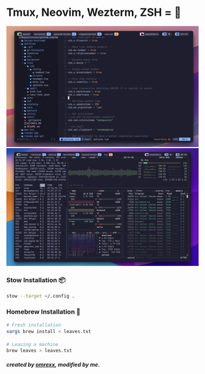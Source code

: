# Tmux, Neovim, Wezterm, ZSH = 🚀



![terminal-preview](https://raw.githubusercontent.com/assafdori/dotfiles/main/preview.png)
![terminal-preview](https://raw.githubusercontent.com/assafdori/dotfiles/main/preview2.png)



### Stow Installation 📦
```bash
stow --target ~/.config .
```

### Homebrew Installation 🍺
```bash
# Fresh installation
xargs brew install < leaves.txt

# Leaving a machine
brew leaves > leaves.txt

```

##### created by [omrexx](https://github.com/omrexx/dotfiles), modified by me.
